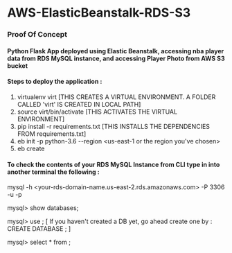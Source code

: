 # AWS-ElasticBeanstalk-RDS-S3
### Proof Of Concept
#### Python Flask App deployed using Elastic Beanstalk, accessing nba player data from RDS MySQL instance, and accessing Player Photo from AWS S3 bucket

#### Steps to deploy the application : 
1. virtualenv virt [THIS CREATES A VIRTUAL ENVIRONMENT. A FOLDER CALLED 'virt' IS CREATED IN LOCAL PATH]
2. source virt/bin/activate [THIS ACTIVATES THE VIRTUAL ENVIRONMENT]
3. pip install -r requirements.txt [THIS INSTALLS THE DEPENDENCIES FROM requirements.txt]
4. eb init -p python-3.6 <your-application-name> --region <us-east-1 or the region you've chosen>
5. eb create <an-environment-name>
  
#### To check the contents of your RDS MySQL Instance from CLI type in into another terminal the following :
mysql -h <your-rds-domain-name.us-east-2.rds.amazonaws.com> -P 3306 -u <your-rds-username> -p <your-rds-password>

mysql> show databases;

mysql> use <name-of-your-db>; [ If you haven't created a DB yet, go ahead create one by : CREATE DATABASE <your-db-name>; ]
  
mysql> select * from <your-table-name>;



